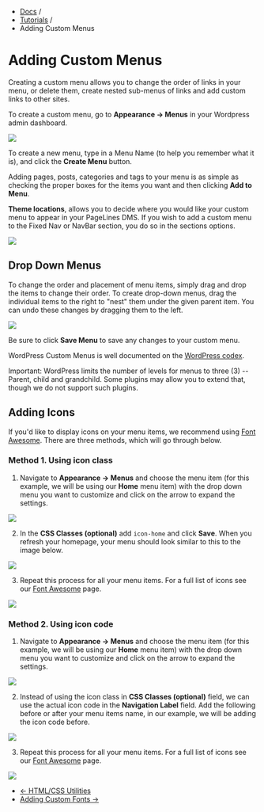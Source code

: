 <div class="row-fluid">
	<div class="span12">
		<ul class="breadcrumb">
  			<li><a href="http://docs.pagelines.com/">Docs</a> <span class="divider">/</span></li>
  			<li><a href="http://docs.pagelines.com/tutorials">Tutorials</a> <span class="divider">/</span></li>
  			<li class="active">Adding Custom Menus</li>
		</ul>
	</div>
</div>

# Adding Custom Menus #

Creating a custom menu allows you to change the order of links in your menu, or delete them, create nested sub-menus of links and add custom links to other sites.

To create a custom menu, go to **Appearance &rarr; Menus** in your Wordpress admin dashboard.

![](https://raw.github.com/pagelines/Docs/master/gh-pages-template/public/img/create-menu.png)

To create a new menu, type in a Menu Name (to help you remember what it is), and click the **Create Menu** button.

Adding pages, posts, categories and tags to your menu is as simple as checking the proper boxes for the items you want and then clicking **Add to Menu**.

**Theme locations**, allows you to decide where you would like your custom menu to appear in your PageLines DMS. If you wish to add a custom menu to the Fixed Nav or NavBar section, you do so in the sections options.

![](https://raw.github.com/pagelines/Docs/master/gh-pages-template/public/img/custom-menus.png)

## Drop Down Menus ##

To change the order and placement of menu items, simply drag and drop the items to change their order. To create drop-down menus, drag the individual items to the right to "nest" them under the given parent item. You can undo these changes by dragging them to the left.

![](https://raw.github.com/pagelines/Docs/master/gh-pages-template/public/img/child-menu.gif)

Be sure to click **Save Menu** to save any changes to your custom menu.

WordPress Custom Menus is well documented on the [WordPress codex](http://codex.wordpress.org/Appearance_Menus_SubPanel).

Important:  WordPress limits the number of levels for menus to three (3) -- Parent, child and grandchild. Some plugins may allow you to extend that, though we do not support such plugins.

## Adding Icons ##

If you'd like to display icons on your menu items, we recommend using [Font Awesome](http://docs.pagelines.com/tutorials/font-awesome). There are three methods, which will go through below.

### Method 1. Using icon class ###

1. Navigate to **Appearance &rarr; Menus** and choose the menu item (for this example, we will be using our **Home** menu item) with the drop down menu you want to customize and click on the arrow to expand the settings.

![](https://raw.github.com/pagelines/Docs/master/gh-pages-template/public/img/custom-menu-icon-example1.jpg)

2. In the **CSS Classes (optional)** add `icon-home` and click **Save**. When you refresh your homepage, your menu should look similar to this to the image below.

![](https://raw.github.com/pagelines/Docs/master/gh-pages-template/public/img/custom-menu-icon-example3.jpg)

3. Repeat this process for all your menu items. For a full list of icons see our [Font Awesome](http://docs.pagelines.com/tutorials/font-awesome) page.

![](https://raw.github.com/pagelines/Docs/master/gh-pages-template/public/img/custom-menu-icon-example2.jpg)

### Method 2. Using icon code ###

1. Navigate to **Appearance &rarr; Menus** and choose the menu item (for this example, we will be using our **Home** menu item) with the drop down menu you want to customize and click on the arrow to expand the settings.

![](https://raw.github.com/pagelines/Docs/master/gh-pages-template/public/img/custom-menu-icon-example1.jpg)

2. Instead of using the icon class in **CSS Classes (optional)** field, we can use the actual icon code in the **Navigation Label** field. Add the following before or after your menu items name, in our example, we will be adding the icon code before.

![](https://raw.github.com/pagelines/Docs/master/gh-pages-template/public/img/custom-menu-icon-example4.jpg)

3. Repeat this process for all your menu items. For a full list of icons see our [Font Awesome](http://docs.pagelines.com/tutorials/font-awesome) page.

![](https://raw.github.com/pagelines/Docs/master/gh-pages-template/public/img/custom-menu-icon-example2.jpg)


<div class="row-fluid">
	<div class="span12">
		<ul class="pager">
			<li class="pull-left"><a href="http://docs.pagelines.com/tutorials/html-css-utilities">&larr; HTML/CSS Utilities</a></li>
  			<li class="pull-right"><a href="http://docs.pagelines.com/tutorials/adding-custom-fonts">Adding Custom Fonts &rarr;</a></li>
		</ul>
	</div>
</div>